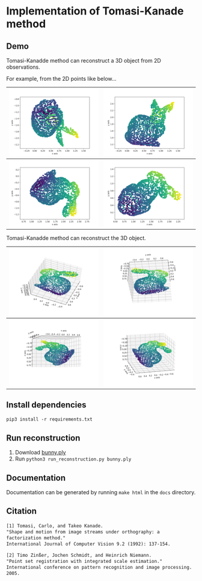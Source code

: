 # Implementation of Tomasi-Kanade method

## Demo

Tomasi-Kanadde method can reconstruct a 3D object from 2D observations.

For example, from the 2D points like below...

| <img src="images/projected2d-1.png" width="600px" /> | <img src="images/projected2d-2.png" width="600px" /> |
|:-----------------------------------------------------|:-----------------------------------------------------|
| <img src="images/projected2d-3.png" width="600px" /> | <img src="images/projected2d-4.png" width="600px" /> |

Tomasi-Kanadde method can reconstruct the 3D object.

| <img src="images/reconstructed-1.png" width="600px" /> | <img src="images/reconstructed-2.png" width="600px" /> |
|:-------------------------------------------------------|:-------------------------------------------------------|
| <img src="images/reconstructed-3.png" width="600px" /> | <img src="images/reconstructed-4.png" width="600px" /> |

## Install dependencies

```
pip3 install -r requirements.txt
```

## Run reconstruction

1. Download [bunny.ply](https://raw.githubusercontent.com/opencv/opencv/master/samples/cpp/tutorial_code/viz/bunny.ply)
2. Run `python3 run_reconstruction.py bunny.ply`

## Documentation

Documentation can be generated by running `make html` in the `docs` directory.

## Citation

```
[1] Tomasi, Carlo, and Takeo Kanade. 
"Shape and motion from image streams under orthography: a factorization method." 
International Journal of Computer Vision 9.2 (1992): 137-154.
```

```
[2] Timo Zinßer, Jochen Schmidt, and Heinrich Niemann. 
"Point set registration with integrated scale estimation." 
International conference on pattern recognition and image processing. 2005.
```
